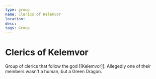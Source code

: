 ```yaml
---
type: group
name: Clerics of Kelemvor
location: 
desc:
tags: Group
---
```


# Clerics of Kelemvor 
Group of clerics that follow the god [[Kelemvor]].
Allegedly one of their members wasn't a human, but a Green Dragon.
